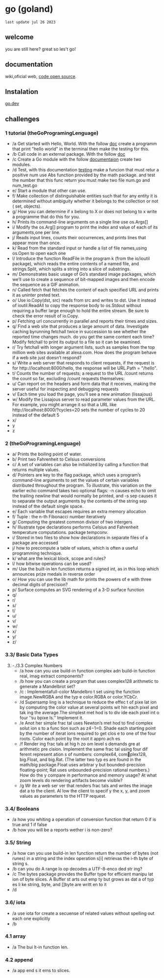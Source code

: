 # go (goland) 
`last update jul 26 2023`
## welcome
you are still here? great so les't go!

## documentation
wiki,oficial web, <a href="https://cs.opensource.google/go/go">code open source</a>.
## Instalation 
<a href="https://go.dev/dl/">go.dev</a>
## challenges
###	1 tutorial (theGoProgramingLenguage)
   - /a  Get started with Hello, World. With the follow <a href="https://go.dev/doc/tutorial/getting-started#code">doc</a> create a programm that print "hello world" in the terminal then make the testing for this.
   - /b  Call code in an external package. With the follow <a href="https://go.dev/doc/tutorial/getting-started#code">doc</a>
   - /c Create a Go module with the follow <a href="https://go.dev/doc/tutorial/create-module">documentaion</a> create two modules.
   - /d Test, with this documentation <a href="https://pkg.go.dev/testing#hdr-Examples">testing</a> make a funcion that must retur a positive num use Abs function provided by the math package. and test the number that this func return you must make two file num.go and num_test.go
   - e/ Start a module that other can use.
   - f/ Make collection of distinguishable entities such that for any entity it is determined without ambiguity whether it belongs to the collection or not ( set, objects).
   - g/ How you can determine if x belong to X or does not belong to x write a programme that do this for you.
   - h/ Prints its command-line arguments on a single line use os.Args[]
   - i/ Modify the os.Arg[] program to print the index and value of each of its arguments,one per line.
   - j/ Reads input lines, counts their occurrences, and prints lines that appear more than once.
   - k/ Read from the standard input or handle a list of file names,using os.Open to open each one
   - l/ Introduce the function ReadFile in the program k (from the io/ioutil package), which reads the entire contents of a named file, and strings.Split, which splits a string into a slice of substrings.
   - m/ Demonstrates basic usage of Go’s standard image packages, which we’ll use to create a sequence of bit-mapped images and then encode the sequence as a GIF animation.
   - n/ Called fetch that fetches the content of each specified URL and prints it as uninter preted text.
   - o/ Use io.Copy(dst, src) reads from src and writes to dst. Use it instead of ioutil.ReadAll to copy the response body to os.Stdout without requiring a buffer large enough to hold the entire stream. Be sure to check the error result of io.Copy.
   - p/ Fetching url concurrently in parallel and reports their times and sizes.
   - q/ Find a web site that produces a large amount of data. Investigate caching byrunning fetchall twice in succession to see whether the reported time changes much. do you get the same content each time? Modify fetchall to print its output to a file so it can be examined.
   - r/ Try fetchall with longer argument lists, such as samples from the top million web sites available at alexa.com. How does the program behave if a web site just doesn’t respond?
   - s/ Write a web server that responds to client requests, if the request is for http://localhost:8000/hello, the response will be URL.Path = "/hello".
   - t/ Counts the number of requests; a request to the URL /count returns the count so far, excluding /count requests themselves:
   - u/ Can report on the headers and form data that it receives, making the server useful for inspecting and debugging requests
   - v/ Each time you load the page, you’ll see a new animation (lissajous)
   - w/ Modify the Lissajous server to read parameter values from the URL. For example, you might arrange it so that a URL like http://localhost:8000/?cycles=20 sets the number of cycles to 20 instead of the default 5
   - x/ 
   - y
   - z
### 2 (theGoProgramingLenguage)
   - a/	Prints the boiling point of water.
   - b/	Print two Fahrenheit to Celsius conversions
   - c/	A set of variables can also be initialized by calling a function that returns multiple values.
   - d/ Pointers are key to the flag package, which uses a program’s command-line arguments to set the values of certain variables distributed throughout the program. To illustrate, this variation on the earlier echo command takes two optional flags: -n causes echo to omit the trailing newline that would normally be printed, and -s sep causes it to separate the output arguments by the contents of the string sep instead of the default single space.
   - e/ Each variable that escapes requires an extra memory allocation
   - f/ Tuple : the n-th Fibonacci number iteratively
   - g/ Computing the greatest common divisor of two intergers
   - h/ Illustrate type declarations performs Celsius and Fahrenheit temperature computations. package tempconv.
   - i/ Stored in two files to show how declarations in separate files of a package are accessed
   - j/ how to precompute a table of values, which is often a useful programming technique.
   - k/ what are the lexical block, scope and rules? 
   - l/ how bitwise operations can be used?
   - m/ Use the built-in len function returns a signed int, as in this loop which announces prize medals in reverse order
   - o/ How you can use the lib math for prints the powers of e with three decimal digits of precision?
   - p/ Surface computes an SVG rendering of a 3-D surface function
   - q/
   - r/
   - s/
   - t/
   - u/
   - v/
   - w/
   - x/
   - y/
   - z/
### 3.3/ Basic Data Types
3. -./3.3 Complex Numbers
   - /a how can you use build-in function complex adn build-in function real, imag extract components?
   - /b how you can create a program that uses complex128 arithmetic to generate a Mandelbrot set?
   - /c : Implementafull-color Mandelbro t set using the function image.NewRGBA and the typ e color.RGBA or color.YCbCr.
   - /d Supersamp ling is a technique to reduce the effec t of pixe lat ion by computing the color value at several points wit hin each pixel and tak ing the average.The simplest met hod is to div ide each pixel int o four ‘‘su bpixe ls.’’ Implement it.
   - /e  Anot her simple frac tal uses Newton’s met hod to find complex solut ion s to a func tion such as z4−1=0. Shade each starting point by the number of iterat ions required to get clos e to one of the four roots. Color each point by the root it appro ach es
   - /f  Render ing frac tals at hig h zo om level s demands gre at arithmetic pre cision. Implement the same frac tal using four dif ferent represent ation s of numbers: complex64, complex128, big.Float, and big.Rat. (The latter two typ es are found in the math/big package.Float uses arbitrar y but bounded-precision floating-point; Rat uses unbounded-precision rational numbers.) How do the y compare in performance and memory usage? At what zoom levels do rendering artifacts become visible?
   - /g  Wr ite a web ser ver that renders frac tals and writes the image dat a to the client. Al low the client to specif y the x, y, and zoom values as parameters to the HTTP request.
### 3.4/ Booleans
   - /a how you whiting a operation of conversion function that return 0 if is true and 1 if false
   - /b how you will be a reports wether i is non-zero?
### 3.5/ String
   - /a how can you use build-in len function return the number  of bytes (not runes) in a string and the index operation s[i] retrievas the i-th byte  of string s.
   - /b can you do A range lo op decodes a UTF-8-enco ded str ing?
   - /c The bytes package provides the Buffer type for efficient manipu lat ion of byte slices. A
Buffer st arts out emp ty but grows as dat a of typ es li ke string, byte, and []byte are writt en to it
   - /d
### 3.6/ iota
   - /a use iota for create a secuense of related values without spelling out each one explicitly
   - /b
### 4.1 array
   - /a The bui lt-in function len.
### 4.2 append
   - /a app end s it ems to slices.
